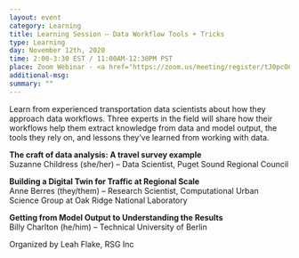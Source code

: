 ```yaml
---
layout: event
category: Learning
title: Learning Session – Data Workflow Tools + Tricks
type: Learning
day: November 12th, 2020
time: 2:00-3:30 EST / 11:00AM-12:30PM PST
place: Zoom Webinar - <a href="https://zoom.us/meeting/register/tJ0pcOCoqjsiE9WiIvI2GMoH4fjZQm-OQPAh">Registration open</a>
additional-msg:
summary: ""
---
```


Learn from experienced transportation data scientists about how they approach data workflows. Three experts in the field will share how their workflows help them extract knowledge from data and model output, the tools they rely on, and lessons they’ve learned from working with data.

**The craft of data analysis: A travel survey example**  
Suzanne Childress (she/her) – Data Scientist, Puget Sound Regional Council

**Building a Digital Twin for Traffic at Regional Scale**  
Anne Berres (they/them) – Research Scientist, Computational Urban Science Group at Oak Ridge National Laboratory

**Getting from Model Output to Understanding the Results**  
Billy Charlton (he/him) – Technical University of Berlin

Organized by Leah Flake, RSG Inc
